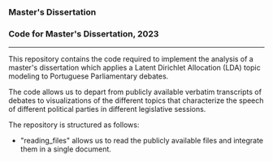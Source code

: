 ### Master's Dissertation

### Code for Master's Dissertation, 2023

---

This repository contains the code required to implement the analysis of a master's dissertation which applies a Latent Dirichlet Allocation (LDA) topic modeling to Portuguese Parliamentary debates.

The code allows us to depart from publicly available verbatim transcripts of debates to visualizations of the different topics that characterize the speech of different political parties in different legislative sessions.

The repository is structured as follows:
- "reading_files" allows us to read the publicly available files and integrate them in a single document.
